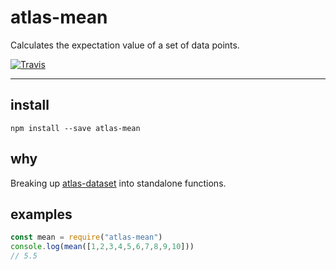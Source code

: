# atlas-mean

Calculates the expectation value of a set of data points.

[![Travis](https://img.shields.io/travis/atlassubbed/atlas-mean.svg)](https://travis-ci.org/atlassubbed/atlas-mean)

---

## install

```
npm install --save atlas-mean
```

## why

Breaking up [atlas-dataset](https://github.com/atlassubbed/atlas-dataset#readme) into standalone functions.

## examples

```javascript
const mean = require("atlas-mean")
console.log(mean([1,2,3,4,5,6,7,8,9,10]))
// 5.5
```
